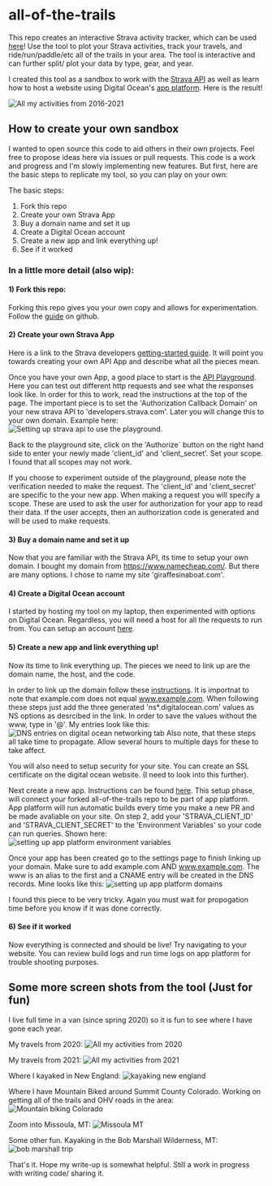 # all-of-the-trails
This repo creates an interactive Strava activity tracker, which can be used [here](https://www.giraffesinaboat.com/)! Use the tool to plot your Strava activities, track your travels, and ride/run/paddle/etc all of the trails in your area. The tool is interactive and can further split/ plot your data by type, gear, and year. 

I created this tool as a sandbox to work with the [Strava API](https://developers.strava.com/) as well as learn how to host a website using Digital Ocean's [app platform](https://www.digitalocean.com/products/app-platform/). Here is the result! 

![All my activities from 2016-2021](https://github.com/cem8301/all-of-the-trails/blob/main/readme_support/all_zoom2.png)
## How to create your own sandbox
I wanted to open source this code to aid others in their own projects. Feel free to propose ideas here via issues or pull requests. This code is a work and progress and I'm slowly implementing new features. But first, here are the basic steps to replicate my tool, so you can play on your own:

The basic steps:
1) Fork this repo
2) Create your own Strava App
3) Buy a domain name and set it up
4) Create a Digital Ocean account
5) Create a new app and link everything up!
6) See if it worked
 
### In a little more detail (also wip):
#### 1) Fork this repo:
Forking this repo gives you your own copy and allows for experimentation. Follow the [guide](https://docs.github.com/en/get-started/quickstart/fork-a-repo) on github.

#### 2) Create your own Strava App
Here is a link to the Strava developers [getting-started guide](https://developers.strava.com/docs/getting-started/#:~:text=If%20you%20have%20not%20already,api%20and%20create%20an%20app.). It will point you towards creating your own API App and describe what all the pieces mean. 

Once you have your own App, a good place to start is the [API Playground](https://developers.strava.com/playground/). Here you can test out different http requests and see what the responses look like. In order for this to work, read the instructions at the top of the page. The important piece is to set the 'Authorization Callback Domain' on your new strava API to 'developers.strava.com'. Later you  will change this to your own domain. Example here: 
![Setting up strava api to use the playground](https://github.com/cem8301/all-of-the-trails/blob/main/readme_support/strava_api.png).

Back to the playground site, click on the 'Authorize` button on the right hand side to enter your newly made 'client_id' and 'client_secret'. Set your scope. I found that all scopes may not work.

If you choose to experiment outside of the playground, please note the verification needed to make the request. The 'client_id' and 'client_secret' are specific to the your new app. When making a request you will specify a scope. These are used to ask the user for authorization for your app to read their data. If the user accepts, then an authorization code is generated and will be used to make requests. 

#### 3) Buy a domain name and set it up
Now that you are familiar with the Strava API, its time to setup your own domain. I bought my domain from https://www.namecheap.com/. But there are many options. I chose to name my site 'giraffesinaboat.com'. 

#### 4) Create a Digital Ocean account
I started by hosting my tool on my laptop, then experimented with options on Digital Ocean. Regardless, you will need a host for all the requests to run from. You can setup an account [here](https://www.digitalocean.com/).

#### 5) Create a new app and link everything up!
Now its time to link everything up. The pieces we need to link up are the domain name, the host, and the code.

In order to link up the domain follow these [instructions](https://www.digitalocean.com/community/tutorials/how-to-point-to-digitalocean-nameservers-from-common-domain-registrars). It is importnat to note that example.com does not equal www.example.com. When following these steps just add the three generated 'ns*.digitalocean.com' values as NS options as desrcibed in the link. In order to save the values without the www, type in '@'. My entries look like this: ![DNS entries on digital ocean networking tab](https://github.com/cem8301/all-of-the-trails/blob/main/readme_support/do_dns.png)
Also note, that these steps all take time to propagate. Allow several hours to multiple days for these to take affect. 

You will also need to setup security for your site. You can create an SSL certificate on the digital ocean website. (I need to look into this further).

Next create a new app. Instructions can be found [here](https://docs.digitalocean.com/products/app-platform/). This setup phase, will connect your forked all-of-the-trails repo to be part of app platform. App platform will run automatic builds every time you make a new PR and be made avaliable on your site. On step 2, add your 'STRAVA_CLIENT_ID' and 'STRAVA_CLIENT_SECRET' to the 'Environment Variables' so your code can run queries. Shown here: ![setting up app platform environment variables](https://github.com/cem8301/all-of-the-trails/blob/main/readme_support/do_env.png)

Once your app has been created go to the settings page to finish linking up your domain. Make sure to add example.com AND www.example.com. The www is an alias to the first and a CNAME entry will be created in the DNS records. Mine looks like this: ![setting up app platform domains](https://github.com/cem8301/all-of-the-trails/blob/main/readme_support/do_domains.png)

I found this piece to be very tricky. Again you must wait for propogation time before you know if it was done correctly.

#### 6) See if it worked
Now everything is connected and should be live! Try navigating to your website. You can review build logs and run time logs on app platform for trouble shooting purposes.


## Some more screen shots from the tool (Just for fun)
I live full time in a van (since spring 2020) so it is fun to see where I have gone each year.

My travels from 2020:
![All my activities from 2020](https://github.com/cem8301/all-of-the-trails/blob/main/readme_support/2020.png)

My travels from 2021:
![All my activities from 2021](https://github.com/cem8301/all-of-the-trails/blob/main/readme_support/2021.png)

Where I kayaked in New England:
![kayaking new england](https://github.com/cem8301/all-of-the-trails/blob/main/readme_support/kayak_ct.png)

Where I have Mountain Biked around Summit County Colorado. Working on getting all of the trails and OHV roads in the area:
![Mountain biking Colorado](https://github.com/cem8301/all-of-the-trails/blob/main/readme_support/mtb_co.png)

Zoom into Missoula, MT:
![Missoula MT](https://github.com/cem8301/all-of-the-trails/blob/main/readme_support/missoula.png)

Some other fun. Kayaking in the Bob Marshall Wilderness, MT:
![bob marshall trip](https://github.com/cem8301/all-of-the-trails/blob/main/readme_support/bob.png)

That's it. Hope my write-up is somewhat helpful. Still a work in progress with writing code/ sharing it. 
